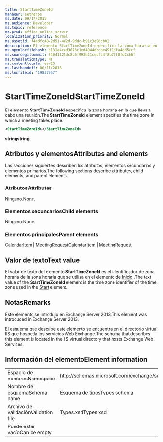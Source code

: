 ```yaml
---
title: StartTimeZoneId
manager: sethgros
ms.date: 09/17/2015
ms.audience: Developer
ms.topic: reference
ms.prod: office-online-server
localization_priority: Normal
ms.assetid: f4adfc48-2d51-4d2d-9ddc-b91c3e96cb02
description: El elemento StartTimeZoneId especifica la zona horaria en la que lleva a cabo una reunión.
ms.openlocfilehash: d131a4cad3076c1ed4044dbcbe49f1dfa4ed5ccf
ms.sourcegitcommit: 34041125dc8c5f993b21cebfc4f8b72f0fd2cb6f
ms.translationtype: MT
ms.contentlocale: es-ES
ms.lasthandoff: 06/11/2018
ms.locfileid: "19837567"
---
```

# <a name="starttimezoneid"></a><span data-ttu-id="37d5c-103">StartTimeZoneId</span><span class="sxs-lookup"><span data-stu-id="37d5c-103">StartTimeZoneId</span></span>

<span data-ttu-id="37d5c-104">El elemento **StartTimeZoneId** especifica la zona horaria en la que lleva a cabo una reunión.</span><span class="sxs-lookup"><span data-stu-id="37d5c-104">The **StartTimeZoneId** element specifies the time zone in which a meeting takes place.</span></span> 
  
```XML
<StartTimeZoneId></StartTimeZoneId>
```

<span data-ttu-id="37d5c-105">**string**</span><span class="sxs-lookup"><span data-stu-id="37d5c-105">**string**</span></span>

## <a name="attributes-and-elements"></a><span data-ttu-id="37d5c-106">Atributos y elementos</span><span class="sxs-lookup"><span data-stu-id="37d5c-106">Attributes and elements</span></span>

<span data-ttu-id="37d5c-107">Las secciones siguientes describen los atributos, elementos secundarios y elementos primarios.</span><span class="sxs-lookup"><span data-stu-id="37d5c-107">The following sections describe attributes, child elements, and parent elements.</span></span>
  
### <a name="attributes"></a><span data-ttu-id="37d5c-108">Atributos</span><span class="sxs-lookup"><span data-stu-id="37d5c-108">Attributes</span></span>

<span data-ttu-id="37d5c-109">Ninguno.</span><span class="sxs-lookup"><span data-stu-id="37d5c-109">None.</span></span>
  
### <a name="child-elements"></a><span data-ttu-id="37d5c-110">Elementos secundarios</span><span class="sxs-lookup"><span data-stu-id="37d5c-110">Child elements</span></span>

<span data-ttu-id="37d5c-111">Ninguno.</span><span class="sxs-lookup"><span data-stu-id="37d5c-111">None.</span></span>
  
### <a name="parent-elements"></a><span data-ttu-id="37d5c-112">Elementos principales</span><span class="sxs-lookup"><span data-stu-id="37d5c-112">Parent elements</span></span>

<span data-ttu-id="37d5c-113">[CalendarItem](calendaritem.md) | [MeetingRequest](meetingrequest.md)</span><span class="sxs-lookup"><span data-stu-id="37d5c-113">[CalendarItem](calendaritem.md) | [MeetingRequest](meetingrequest.md)</span></span>
  
## <a name="text-value"></a><span data-ttu-id="37d5c-114">Valor de texto</span><span class="sxs-lookup"><span data-stu-id="37d5c-114">Text value</span></span>

<span data-ttu-id="37d5c-115">El valor de texto del elemento **StartTimeZoneId** es el identificador de zona horaria de la zona horaria que se utiliza en el elemento de [Inicio](start.md) .</span><span class="sxs-lookup"><span data-stu-id="37d5c-115">The text value of the **StartTimeZoneId** element is the time zone identifier of the time zone used in the [Start](start.md) element.</span></span> 
  
## <a name="remarks"></a><span data-ttu-id="37d5c-116">Notas</span><span class="sxs-lookup"><span data-stu-id="37d5c-116">Remarks</span></span>

<span data-ttu-id="37d5c-117">Este elemento se introdujo en Exchange Server 2013.</span><span class="sxs-lookup"><span data-stu-id="37d5c-117">This element was introduced in Exchange Server 2013.</span></span>
  
<span data-ttu-id="37d5c-118">El esquema que describe este elemento se encuentra en el directorio virtual IIS que hospeda los servicios Web Exchange.</span><span class="sxs-lookup"><span data-stu-id="37d5c-118">The schema that describes this element is located in the IIS virtual directory that hosts Exchange Web Services.</span></span>
  
## <a name="element-information"></a><span data-ttu-id="37d5c-119">Información del elemento</span><span class="sxs-lookup"><span data-stu-id="37d5c-119">Element information</span></span>

|||
|:-----|:-----|
|<span data-ttu-id="37d5c-120">Espacio de nombres</span><span class="sxs-lookup"><span data-stu-id="37d5c-120">Namespace</span></span>  <br/> |http://schemas.microsoft.com/exchange/services/2006/types  <br/> |
|<span data-ttu-id="37d5c-121">Nombre de esquema</span><span class="sxs-lookup"><span data-stu-id="37d5c-121">Schema name</span></span>  <br/> |<span data-ttu-id="37d5c-122">Esquema de tipos</span><span class="sxs-lookup"><span data-stu-id="37d5c-122">Types schema</span></span>  <br/> |
|<span data-ttu-id="37d5c-123">Archivo de validación</span><span class="sxs-lookup"><span data-stu-id="37d5c-123">Validation file</span></span>  <br/> |<span data-ttu-id="37d5c-124">Types.xsd</span><span class="sxs-lookup"><span data-stu-id="37d5c-124">Types.xsd</span></span>  <br/> |
|<span data-ttu-id="37d5c-125">Puede estar vacío</span><span class="sxs-lookup"><span data-stu-id="37d5c-125">Can be empty</span></span>  <br/> ||
   


